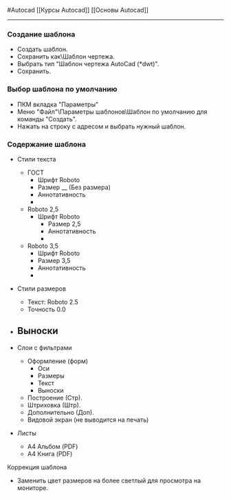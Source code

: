 #Autocad 
[[Курсы Autocad]]
[[Основы Autocad]]
__________
### Создание шаблона
- Создать шаблон.
- Сохранить как\Шаблон чертежа.
- Выбрать тип "Шаблон чертежа AutoCad (*dwt)".
- Сохранить.

### Выбор шаблона по умолчанию
- ПКМ вкладка  "Параметры"
- Меню "Файл"\Параметры шаблонов\Шаблон по умолчанию для команды "Создать".
- Нажать на строку с адресом и выбрать нужный шаблон.



### Содержание шаблона
- Стили текста
	- ГОСТ
		- Шрифт Roboto
		- Размер __ (Без размера)
		- Аннотативность
		- 
	- Roboto 2,5
		- Шрифт Roboto
			- Размер 2,5
			- Аннотативность
			- 
	 - Roboto 3,5
		- Шрифт Roboto
		- Размер 3,5
		- Аннотативность
		- 

- Стили размеров
	- Текст: Roboto 2.5
	- Точность 0.0
- Выноски
	- 
- Слои с фильтрами
	- Оформление (форм)
		- Оси
		- Размеры
		- Текст
		- Выноски
	- Построение (Стр).
	- Штриховка (Штр).
	- Дополнительно (Доп).
	- Видовой экран (не выводится на печать)
- Листы
	- А4 Альбом (PDF)
	- А4 Книга (PDF)

Коррекция шаблона
- Заменить цвет размеров на более светлый для просмотра на мониторе.